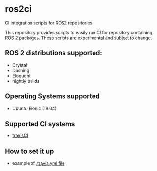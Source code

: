 # ros2ci

CI integration scripts for ROS2 repositories

This repository provides scripts to easily run CI for repository containing ROS 2 packages.
These scripts are experimental and subject to change.

## ROS 2 distributions supported:

- Crystal
- Dashing
- Eloquent
- nightly builds

## Operating Systems supported

- Ubuntu Bionic (18.04)

## Supported CI systems

- [travisCI](https://travis-ci.org/)

## How to set it up

- example of [.travis.yml file](example_travis_config.yml)
